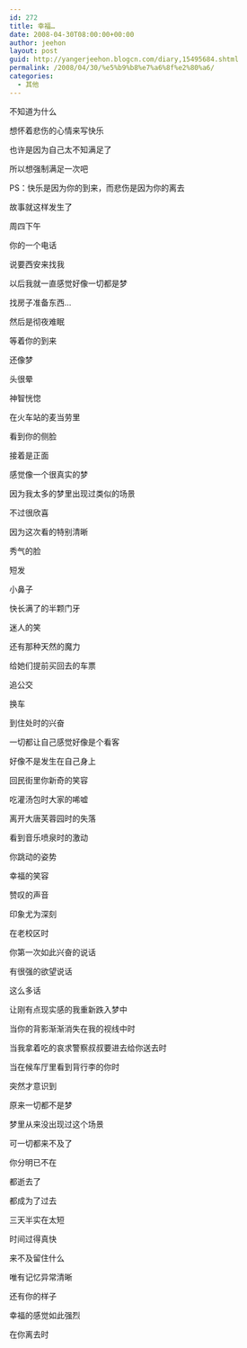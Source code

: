 ```yaml
---
id: 272
title: 幸福…
date: 2008-04-30T08:00:00+00:00
author: jeehon
layout: post
guid: http://yangerjeehon.blogcn.com/diary,15495684.shtml
permalink: /2008/04/30/%e5%b9%b8%e7%a6%8f%e2%80%a6/
categories:
  - 其他
---
```

不知道为什么
  
想怀着悲伤的心情来写快乐
  
也许是因为自己太不知满足了
  
所以想强制满足一次吧
  
PS：快乐是因为你的到来，而悲伤是因为你的离去

故事就这样发生了
  
周四下午
  
你的一个电话
  
说要西安来找我
  
以后我就一直感觉好像一切都是梦
  
找房子准备东西…
  
然后是彻夜难眠
  
等着你的到来
  
还像梦
  
头很晕
  
神智恍惚
  
在火车站的麦当劳里
  
看到你的侧脸
  
接着是正面
  
感觉像一个很真实的梦
  
因为我太多的梦里出现过类似的场景
  
不过很欣喜
  
因为这次看的特别清晰
  
秀气的脸
  
短发
  
小鼻子
  
快长满了的半颗门牙
  
迷人的笑
  
还有那种天然的魔力
  
给她们提前买回去的车票
  
追公交
  
换车
  
到住处时的兴奋
  
一切都让自己感觉好像是个看客
  
好像不是发生在自己身上
  
回民街里你新奇的笑容
  
吃灌汤包时大家的唏嘘
  
离开大唐芙蓉园时的失落
  
看到音乐喷泉时的激动
  
你跳动的姿势
  
幸福的笑容
  
赞叹的声音
  
印象尤为深刻
  
在老校区时
  
你第一次如此兴奋的说话
  
有很强的欲望说话
  
这么多话
  
让刚有点现实感的我重新跌入梦中

当你的背影渐渐消失在我的视线中时
  
当我拿着吃的哀求警察叔叔要进去给你送去时
  
当在候车厅里看到背行李的你时
  
突然才意识到
  
原来一切都不是梦
  
梦里从来没出现过这个场景
  
可一切都来不及了
  
你分明已不在
  
都逝去了
  
都成为了过去
  
三天半实在太短
  
时间过得真快
  
来不及留住什么
  
唯有记忆异常清晰
  
还有你的样子
  
幸福的感觉如此强烈
  
在你离去时